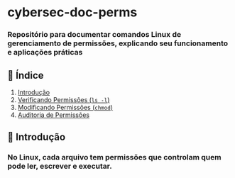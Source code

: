 # cybersec-doc-perms
### Repositório para documentar comandos Linux de gerenciamento de permissões, explicando seu funcionamento e aplicações práticas

## 📖 Índice  
1. [Introdução](#introdução)  
2. [Verificando Permissões (`ls -l`)](#verificando-permissões)  
3. [Modificando Permissões (`chmod`)](#modificando-permissoes)  
4. [Auditoria de Permissões](#auditoria-de-permissões)  



## 📌 Introdução  
### No Linux, cada arquivo tem permissões que controlam **quem pode ler, escrever e executar**.  

